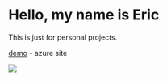 # Hello, my name is Eric

This is just for personal projects. 

[demo](https://game0110092024-cwaub7bnayh4fugm.canadacentral-01.azurewebsites.net/) - azure site

![](https://komarev.com/ghpvc/?username=ericung)
